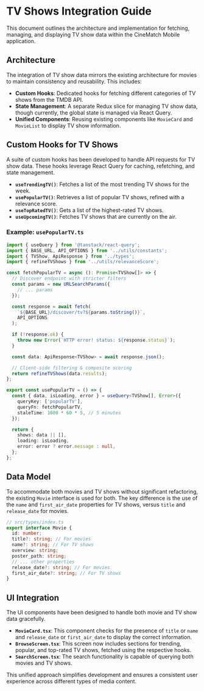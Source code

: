 # TV Shows Integration Guide

This document outlines the architecture and implementation for fetching, managing, and displaying TV show data within the CineMatch Mobile application.

## Architecture

The integration of TV show data mirrors the existing architecture for movies to maintain consistency and reusability. This includes:

- **Custom Hooks**: Dedicated hooks for fetching different categories of TV shows from the TMDB API.
- **State Management**: A separate Redux slice for managing TV show data, though currently, the global state is managed via React Query.
- **Unified Components**: Reusing existing components like `MovieCard` and `MovieList` to display TV show information.

## Custom Hooks for TV Shows

A suite of custom hooks has been developed to handle API requests for TV show data. These hooks leverage React Query for caching, refetching, and state management.

- **`useTrendingTV()`**: Fetches a list of the most trending TV shows for the week.
- **`usePopularTV()`**: Retrieves a list of popular TV shows, refined with a relevance score.
- **`useTopRatedTV()`**: Gets a list of the highest-rated TV shows.
- **`useUpcomingTV()`**: Fetches TV shows that are currently on the air.

### Example: `usePopularTV.ts`
```typescript
import { useQuery } from '@tanstack/react-query';
import { BASE_URL, API_OPTIONS } from '../utils/constants';
import { TVShow, ApiResponse } from '../types';
import { refineTVShows } from '../utils/relevanceScore';

const fetchPopularTV = async (): Promise<TVShow[]> => {
  // Discover endpoint with stricter filters
  const params = new URLSearchParams({
    // ... params
  });

  const response = await fetch(
    `${BASE_URL}/discover/tv?${params.toString()}`,
    API_OPTIONS
  );

  if (!response.ok) {
    throw new Error(`HTTP error! status: ${response.status}`);
  }

  const data: ApiResponse<TVShow> = await response.json();

  // Client-side filtering & composite scoring
  return refineTVShows(data.results);
};

export const usePopularTV = () => {
  const { data, isLoading, error } = useQuery<TVShow[], Error>({
    queryKey: ['popularTV'],
    queryFn: fetchPopularTV,
    staleTime: 1000 * 60 * 5, // 5 minutes
  });

  return {
    shows: data || [],
    loading: isLoading,
    error: error ? error.message : null,
  };
};
```

## Data Model

To accommodate both movies and TV shows without significant refactoring, the existing `Movie` interface is used for both. The key difference is the use of the `name` and `first_air_date` properties for TV shows, versus `title` and `release_date` for movies.

```typescript
// src/types/index.ts
export interface Movie {
  id: number;
  title?: string; // For movies
  name?: string; // For TV shows
  overview: string;
  poster_path: string;
  // ... other properties
  release_date?: string; // For movies
  first_air_date?: string; // For TV shows
}
```

## UI Integration

The UI components have been designed to handle both movie and TV show data gracefully.

- **`MovieCard.tsx`**: This component checks for the presence of `title` or `name` and `release_date` or `first_air_date` to display the correct information.
- **`BrowseScreen.tsx`**: This screen now includes sections for trending, popular, and top-rated TV shows, fetched using the respective hooks.
- **`SearchScreen.tsx`**: The search functionality is capable of querying both movies and TV shows.

This unified approach simplifies development and ensures a consistent user experience across different types of media content.
